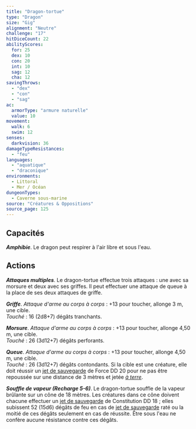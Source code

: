 ```yaml
---
title: "Dragon-tortue"
type: "Dragon"
size: "Gig"
alignment: "Neutre"
challenge: "17"
hitDiceCount: 22
abilityScores:
  for: 25
  dex: 10
  con: 20
  int: 10
  sag: 12
  cha: 12
savingThrows: 
  - "dex"
  - "con"
  - "sag"
ac: 
  armorType: "armure naturelle"
  value: 10
movement: 
  walk: 6
  swim: 12
senses: 
  darkvision: 36
damageTypeResistances: 
  - "feu"
languages: 
  - "aquatique"
  - "draconique"
environments:
  - Littoral
  - Mer / Océan
dungeonTypes:
  - Caverne sous-marine
source: "Créatures & Oppositions"
source_page: 125
---
```

## Capacités
_**Amphibie**_. Le dragon peut respirer à l'air libre et sous l'eau.

## Actions
_**Attaques multiples**_. Le dragon-tortue effectue trois attaques : une avec sa morsure et deux avec ses griffes. Il peut effectuer une attaque de queue à la place de ses deux attaques de griffe.

_**Griffe**_. _Attaque d'arme au corps à corps_ : +13 pour toucher, allonge 3 m, une cible.  
_Touché_ : 16 (2d8+7) dégâts tranchants.

_**Morsure**_. _Attaque d'arme au corps à corps_ : +13 pour toucher, allonge 4,50 m, une cible.  
_Touché_ : 26 (3d12+7) dégâts perforants.

_**Queue**_. _Attaque d'arme au corps à corps_ : +13 pour toucher, allonge 4,50 m, une cible.  
_Touché_ : 26 (3d12+7) dégâts contondants. Si la cible est une créature, elle doit réussir un [jet de sauvegarde](/utiliser-les-caracteristiques/#jets-de-sauvegarde) de Force DD 20 pour ne pas être repoussée sur une distance de 3 mètres et jetée [_à terre_](/gerer-la-sante-du-personnage/#a-terre).

_**Souffle de vapeur (Recharge 5-6)**_. Le dragon-tortue souffle de la vapeur brûlante sur un cône de 18 mètres. Les créatures dans ce cône doivent chacune effectuer un [jet de sauvegarde](/utiliser-les-caracteristiques/#jets-de-sauvegarde) de Constitution DD 18 ; elles subissent 52 (15d6) dégâts de feu en cas de [jet de sauvegarde](/utiliser-les-caracteristiques/#jets-de-sauvegarde) raté ou la moitié de ces dégâts seulement en cas de réussite. Être sous l'eau ne confère aucune résistance contre ces dégâts.

